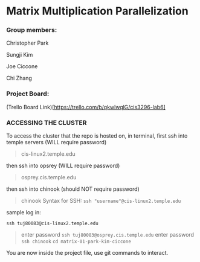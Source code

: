 # Matrix Multiplication Parallelization

### Group members:

Christopher Park

Sungji Kim

Joe Ciccone

Chi Zhang

### Project Board:

(Trello Board Link)[https://trello.com/b/qkwlwqlG/cis3296-lab6]

### ACCESSING THE CLUSTER

To access the cluster that the repo is hosted on, 
in terminal, first ssh into temple servers (WILL require password)
>cis-linux2.temple.edu

then ssh into opsrey (WILL require password)
>osprey.cis.temple.edu

then ssh into chinook (should NOT require password)
>chinook
Syntax for SSH:
`ssh "username"@cis-linux2.temple.edu`

sample log in:

`ssh tuj80083@cis-linux2.temple.edu`
>enter password
`ssh tuj80083@osprey.cis.temple.edu`
>enter password
`ssh chinook`
`cd matrix-01-park-kim-ciccone`

You are now inside the project file, use git commands to interact.
